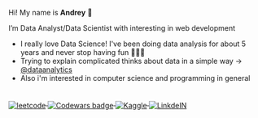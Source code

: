 Hi! My name is **Andrey** 👋    

I’m Data Analyst/Data Scientist with interesting in web development

- I really love Data Science! I've been doing data analysis for about 5 years and never stop having fun 🏄🏼‍♂️
- Trying to explain complicated thinks about data in a simple way -> [@dataanalytics](https://www.instagram.com/dataanalytics/)
- Also i'm interested in computer science and programming in general </br> 

</br>
  <a class="header-badge" target="_blank" href="https://leetcode.com/andreikorotkiy/">
      <img align="middle" alt="leetcode" src="https://img.shields.io/badge/dynamic/json?style=for-the-badge&labelColor=black&color=%23ffa116&label=Solved&query=solvedOverTotal&url=https%3A%2F%2Fleetcode-badge.vercel.app%2Fapi%2Fusers%2Fandreikorotkiy&logo=leetcode&logoColor=yellow">
  </a>
  
  <a class="header-badge" target="_blank" href="https://www.codewars.com/users/Andreilinch">
      <img align="middle" alt="Codewars badge" src="https://img.shields.io/badge/Codewars-B1361E?style=for-the-badge&logo=codewars&logoColor=grey">
  </a>
    <a target="_blank" href="https://www.kaggle.com/andreikorotkiy/">
  <img align="middle" alt="Kaggle" src="https://img.shields.io/badge/Kaggle-035a7d?style=for-the-badge&logo=kaggle&logoColor=white" />
  </a>
    <a class="header-badge" target="_blank" href="https://www.linkedin.com/in/andrey-korotkiy/">
      <img align="middle" alt="LinkdeIN" src="https://img.shields.io/badge/LinkedIn-0077B5?style=for-the-badge&logo=linkedin&logoColor=white">
  </a>
  
 <!--- ![LeetCode Stats](https://leetcard.jacoblin.cool/andreikorotkiy?theme=dark&font=Montserrat&ext=heatmap)  --->
 
<!---
Andreilinch/Andreilinch is a ✨ special ✨ repository because its `README.md` (this file) appears on your GitHub profile.
You can click the Preview link to take a look at your changes.
--->
